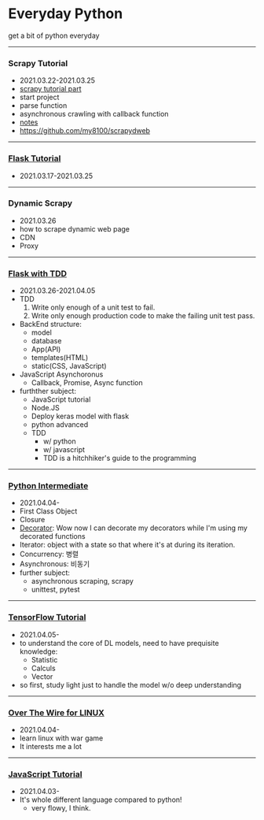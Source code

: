 # Everyday Python

get a bit of python everyday

---

### Scrapy Tutorial
- 2021.03.22-2021.03.25
- [scrapy tutorial part](https://towardsdatascience.com/a-minimalist-end-to-end-scrapy-tutorial-part-i-11e350bcdec0)
- start project
- parse function
- asynchronous crawling with callback function
- [notes](./scrapy_tutorial/notes.md)
- https://github.com/my8100/scrapydweb

---

### [Flask Tutorial](https://www.youtube.com/channel/UCCezIgC97PvUuR4_gbFUs5g)
- 2021.03.17-2021.03.25

---

### Dynamic Scrapy

- 2021.03.26
- how to scrape dynamic web page
- CDN
- Proxy

---

### [Flask with TDD](https://www.youtube.com/watch?v=eAPmXQ0dC7Q&t=851s)

- 2021.03.26-2021.04.05
- TDD
  1. Write only enough of a unit test to fail.
  2. Write only enough production code to make the failing unit test pass.
- BackEnd structure:
  - model
  - database
  - App(API)
  - templates(HTML)
  - static(CSS, JavaScript)
- JavaScript Asynchoronus
  - Callback, Promise, Async function
- furthther subject:
  - JavaScript tutorial
  - Node.JS
  - Deploy keras model with flask 
  - python advanced
  - TDD
    - w/ python
    - w/ javascript
    - TDD is a hitchhiker's guide to the programming

---

### [Python Intermediate](https://www.inflearn.com/course/프로그래밍-파이썬-중급-인프런-오리지널)

- 2021.04.04-
- First Class Object
- Closure
- [Decorator](https://www.youtube.com/watch?v=FsAPt_9Bf3U): Wow now I can decorate my decorators while I'm using my decorated functions
- Iterator: object with a state so that where it's at during its iteration.
- Concurrency: 병렬
- Asynchronous: 비동기
- further subject:
  - asynchronous scraping, scrapy
  - unittest, pytest

---

### [TensorFlow Tutorial](https://www.youtube.com/watch?v=HPjBY1H-U4U&list=PLhhyoLH6IjfxVOdVC1P1L5z5azs0XjMsb&index=2)

- 2021.04.05-
- to understand the core of DL models, need to have prequisite knowledge:
  - Statistic
  - Calculs
  - Vector
- so first, study light just to handle the model w/o deep understanding

---

### [Over The Wire for LINUX](https://www.inflearn.com/course/linux-3#)

- 2021.04.04-
- learn linux with war game
- It interests me a lot

---

### [JavaScript Tutorial](https://www.youtube.com/channel/UC_4u-bXaba7yrRz_6x6kb_w)

- 2021.04.03-
- It's whole different language compared to python!
  - very flowy, I think.

